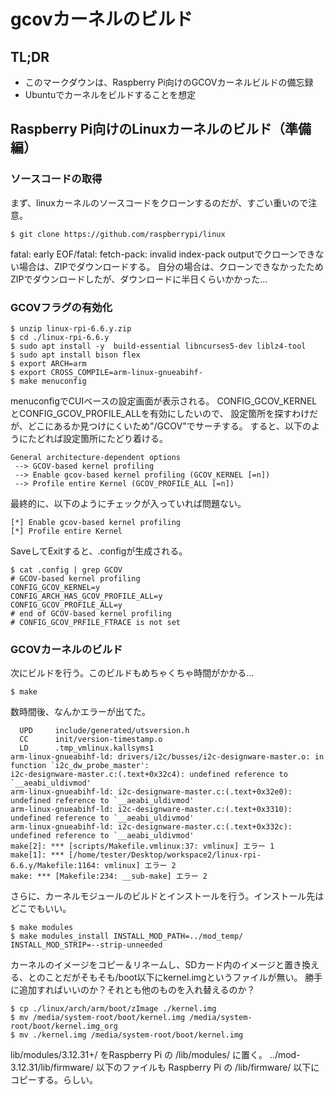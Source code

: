 # gcovカーネルのビルド

## TL;DR
- このマークダウンは、Raspberry Pi向けのGCOVカーネルビルドの備忘録
- Ubuntuでカーネルをビルドすることを想定

## Raspberry Pi向けのLinuxカーネルのビルド（準備編）
### ソースコードの取得
まず、linuxカーネルのソースコードをクローンするのだが、すごい重いので注意。
```
$ git clone https://github.com/raspberrypi/linux
```
fatal: early EOF/fatal: fetch-pack: invalid index-pack outputでクローンできない場合は、ZIPでダウンロードする。
自分の場合は、クローンできなかったためZIPでダウンロードしたが、ダウンロードに半日くらいかかった...

### GCOVフラグの有効化
```
$ unzip linux-rpi-6.6.y.zip
$ cd ./linux-rpi-6.6.y
$ sudo apt install -y  build-essential libncurses5-dev liblz4-tool
$ sudo apt install bison flex
$ export ARCH=arm
$ export CROSS_COMPILE=arm-linux-gnueabihf-
$ make menuconfig
```
menuconfigでCUIベースの設定画面が表示される。
CONFIG_GCOV_KERNELとCONFIG_GCOV_PROFILE_ALLを有効にしたいので、
設定箇所を探すわけだが、どこにあるか見つけにくいため"/GCOV"でサーチする。
すると、以下のようにたどれば設定箇所にたどり着ける。

```
General architecture-dependent options
 --> GCOV-based kernel profiling
 --> Enable gcov-based kernel profiling (GCOV_KERNEL [=n])
 --> Profile entire Kernel (GCOV_PROFILE_ALL [=n])
```

最終的に、以下のようにチェックが入っていれば問題ない。
```
[*] Enable gcov-based kernel profiling
[*] Profile entire Kernel
```

SaveしてExitすると、.configが生成される。
```
$ cat .config | grep GCOV
# GCOV-based kernel profiling
CONFIG_GCOV_KERNEL=y
CONFIG_ARCH_HAS_GCOV_PROFILE_ALL=y
CONFIG_GCOV_PROFILE_ALL=y
# end of GCOV-based kernel profiling
# CONFIG_GCOV_PRFILE_FTRACE is not set
```

### GCOVカーネルのビルド
次にビルドを行う。このビルドもめちゃくちゃ時間がかかる...
```
$ make
```

数時間後、なんかエラーが出てた。
```
  UPD     include/generated/utsversion.h
  CC      init/version-timestamp.o
  LD      .tmp_vmlinux.kallsyms1
arm-linux-gnueabihf-ld: drivers/i2c/busses/i2c-designware-master.o: in function `i2c_dw_probe_master':
i2c-designware-master.c:(.text+0x32c4): undefined reference to `__aeabi_uldivmod'
arm-linux-gnueabihf-ld: i2c-designware-master.c:(.text+0x32e0): undefined reference to `__aeabi_uldivmod'
arm-linux-gnueabihf-ld: i2c-designware-master.c:(.text+0x3310): undefined reference to `__aeabi_uldivmod'
arm-linux-gnueabihf-ld: i2c-designware-master.c:(.text+0x332c): undefined reference to `__aeabi_uldivmod'
make[2]: *** [scripts/Makefile.vmlinux:37: vmlinux] エラー 1
make[1]: *** [/home/tester/Desktop/workspace2/linux-rpi-6.6.y/Makefile:1164: vmlinux] エラー 2
make: *** [Makefile:234: __sub-make] エラー 2
```

さらに、カーネルモジュールのビルドとインストールを行う。インストール先はどこでもいい。
```
$ make modules
$ make modules_install INSTALL_MOD_PATH=../mod_temp/  INSTALL_MOD_STRIP=--strip-unneeded
```

カーネルのイメージをコピー＆リネームし、SDカード内のイメージと置き換える、とのことだがそもそも/boot以下にkernel.imgというファイルが無い。
勝手に追加すればいいのか？それとも他のものを入れ替えるのか？
```
$ cp ./linux/arch/arm/boot/zImage ./kernel.img
$ mv /media/system-root/boot/kernel.img /media/system-root/boot/kernel.img_org
$ mv ./kernel.img /media/system-root/boot/kernel.img
```

lib/modules/3.12.31+/ をRaspberry Pi の /lib/modules/ に置く。
../mod-3.12.31/lib/firmware/ 以下のファイルも Raspberry Pi の /lib/firmware/ 以下にコピーする。らしい。
